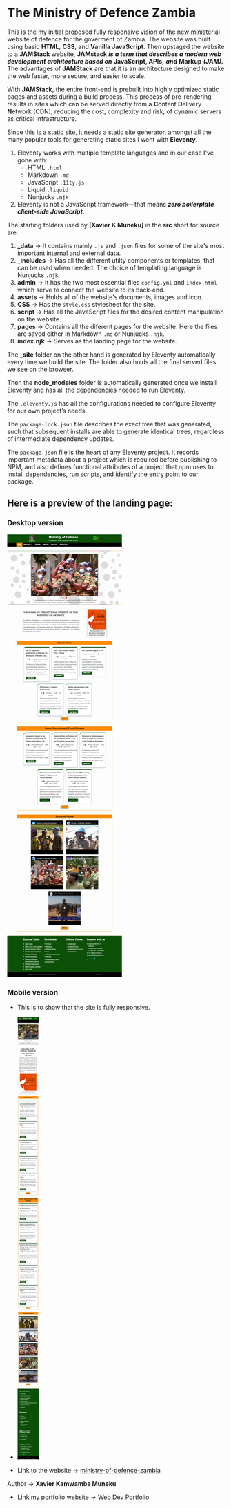 # The Ministry of Defence Zambia

This is the my initial proposed fully responsive vision of the new ministerial website of defence for the goverment of Zambia. The website was built using basic **HTML**, **CSS**, and **Vanilla JavaScript**. Then upstaged the website to a **JAMStack** website, **JAMstack** **_is a term that describes a modern web development architecture based on_** **JavaScript, APIs,** **_and_** **Markup** **_(JAM)._** The advantages of **JAMStack** are that it is an architecture designed to make the web faster, more secure, and easier to scale.

With **JAMStack**, the entire front-end is prebuilt into highly optimized static pages and assets during a build process. This process of pre-rendering results in sites which can be served directly from a **C**ontent **D**elivery **N**etwork (CDN), reducing the cost, complexity and risk, of dynamic servers as critical infrastructure.

Since this is a static site, it needs a static site generator, amongst all the many popular tools for generating static sites I went with **Eleventy**.

1. Eleventy works with multiple template languages and in our case I've gone with:
   - HTML `.html`
   - Markdown `.md`
   - JavaScript `.11ty.js`
   - Liquid `.liquid`
   - Nunjucks `.njk`
2. Eleventy is not a JavaScript framework—that means **_zero boilerplate client-side JavaScript._**

The starting folders used by **[Xavier K Muneku]** in the **src** short for source are:

1. **\_data** -> It contains mainly `.js` and `.json` files for some of the site's most important internal and external data.
2. **\_includes** -> Has all the different utilty components or templates, that can be used when needed. The choice of templating language is Nunjucks `.njk`.
3. **admin** -> It has the two most essential files `config.yml` and `index.html` which serve to connect the website to its back-end.
4. **assets** -> Holds all of the website's documents, images and icon.
5. **CSS** -> Has the `style.css` stylesheet for the site.
6. **script** -> Has all the JavaScript files for the desired content manipulation on the website.
7. **pages** -> Contains all the diferent pages for the website. Here the files are saved either in Markdown `.md` or Nunjucks `.njk`.
8. **index.njk** -> Serves as the landing page for the website.

The **\_site** folder on the other hand is generated by Eleventy automatically every time we build the site. The folder also holds all the final served files we see on the browser.

Then the **node_modeles** folder is automatically generated once we install Eleventy and has all the dependencies needed to run Eleventy.

The `.eleventy.js` has all the configurations needed to configure Eleventy for our own project’s needs.

The `package-lock.json` file describes the exact tree that was generated, such that subsequent installs are able to generate identical trees, regardless of intermediate dependency updates.

The `package.json` file is the heart of any Eleventy project. It records important metadata about a project which is required before publishing to NPM, and also defines functional attributes of a project that npm uses to install dependencies, run scripts, and identify the entry point to our package.

## Here is a preview of the landing page:

### Desktop version

![Landing page for Ministry of Defence Zambia](./src/assets/images/screencapture-ministry-of-defence-zambia-netlify-app-2022-05-01-22_32_44.png "ministry-of-defence-zambia-desktop")

### Mobile version

- This is to show that the site is fully responsive.
- ![Landing page for Ministry of Defence Zambia](./src/assets/images/screencapture-ministry-of-defence-zambia-netlify-app-2022-05-02-05_47_59.png "ministry-of-defence-zambia-mobile")

- Link to the website -> [ministry-of-defence-zambia](https://ministry-of-defence-zambia.netlify.app/)

Author -> **Xavier Kamwamba Muneku**

- Link my portfolio website -> [Web Dev Portfolio](https://devxavier.netlify.app/)
